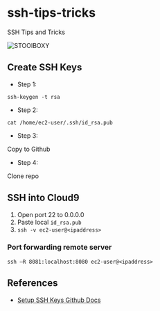 # ssh-tips-tricks
SSH Tips and Tricks

![STOOIBOXY](https://user-images.githubusercontent.com/58792/141698988-76cb5889-a766-4a03-bc25-0fd02a097e23.png)

## Create SSH Keys

* Step 1: 

```
ssh-keygen -t rsa
```


* Step 2:

`cat /home/ec2-user/.ssh/id_rsa.pub`

* Step 3:

Copy to Github

* Step 4:

Clone repo

## SSH into Cloud9

1.  Open port 22 to 0.0.0.0
2.  Paste local `id_rsa.pub`
3.  `ssh -v ec2-user@<ipaddress>`

### Port forwarding remote server

`ssh –R 8081:localhost:8080 ec2-user@<ipaddress>`

## References

* [Setup SSH Keys Github Docs](https://docs.github.com/en/authentication/connecting-to-github-with-ssh/adding-a-new-ssh-key-to-your-github-account)
